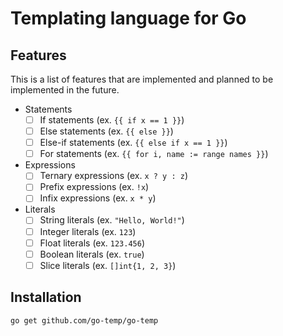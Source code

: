 # Templating language for Go

## Features

This is a list of features that are implemented and planned to be implemented in the future.

- Statements
    - [ ] If statements (ex. `{{ if x == 1 }}`)
    - [ ] Else statements (ex. `{{ else }}`)
    - [ ] Else-if statements (ex. `{{ else if x == 1 }}`)
    - [ ] For statements (ex. `{{ for i, name := range names }}`)
- Expressions
    - [ ] Ternary expressions (ex. `x ? y : z`)
    - [ ] Prefix expressions (ex. `!x`)
    - [ ] Infix expressions (ex. `x * y`)
- Literals
    - [ ] String literals (ex. `"Hello, World!"`)
    - [ ] Integer literals (ex. `123`)
    - [ ] Float literals (ex. `123.456`)
    - [ ] Boolean literals (ex. `true`)
    - [ ] Slice literals (ex. `[]int{1, 2, 3}`)

## Installation

```bash
go get github.com/go-temp/go-temp
```